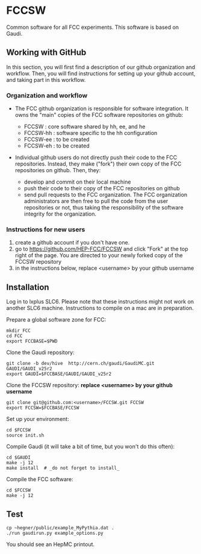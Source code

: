 FCCSW
=====

Common software for all FCC experiments.
This software is based on Gaudi.


Working with GitHub
-------------------

In this section, you will first find a description of our github organization and workflow. 
Then, you will find instructions for setting up your github account, and taking part in this workflow. 

### Organization and workflow

* The FCC github organization is responsible for software integration. It owns the "main" copies of the FCC software repositories on github:
    * FCCSW : core software shared by hh, ee, and he
    * FCCSW-hh : software specific to the hh configuration
    * FCCSW-ee : to be created
    * FCCSW-eh : to be created

* Individual github users do not directly push their code to the FCC repositories. Instead, they make ("fork") their own copy of the FCC repositories on github. Then, they: 
    * develop and commit on their local machine
    * push their code to their copy of the FCC repositories on github
    * send pull requests to the FCC organization. The FCC organization administrators are then free to pull the code from the user repositories or not, thus taking the responsibility of the software integrity for the organization. 

### Instructions for new users 

1. create a github account if you don't have one. 
2. go to https://github.com/HEP-FCC/FCCSW and click "Fork" at the top right of the page. You are directed to your newly forked copy of the FCCSW repository
3. in the instructions below, replace \<username\> by your github username


Installation
------------

Log in to lxplus SLC6. Please note that these instructions might not work on another SLC6 machine. Instructions to compile on a mac are in preparation. 

Prepare a global software zone for FCC:

    mkdir FCC
    cd FCC
    export FCCBASE=$PWD

Clone the Gaudi repository: 

    git clone -b dev/hive  http://cern.ch/gaudi/GaudiMC.git GAUDI/GAUDI_v25r2
    export GAUDI=$FCCBASE/GAUDI/GAUDI_v25r2
    
Clone the FCCSW repository: **replace \<username\> by your github username**

    git clone git@github.com:<username>/FCCSW.git FCCSW 
    export FCCSW=$FCCBASE/FCCSW

Set up your environment:

    cd $FCCSW
    source init.sh

Compile Gaudi (it will take a bit of time, but you won't do this often):

    cd $GAUDI
    make -j 12 
    make install  # _do not forget to install_

Compile the FCC software:

    cd $FCCSW
    make -j 12


Test
----

    cp ~hegner/public/example_MyPythia.dat .
    ./run gaudirun.py example_options.py

You should see an HepMC printout. 

